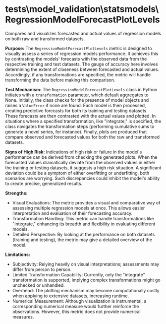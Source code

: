 # tests\model_validation\statsmodels\RegressionModelForecastPlotLevels

Compares and visualizes forecasted and actual values of regression models on both raw and transformed datasets.

**Purpose:**
The `RegressionModelForecastPlotLevels` metric is designed to visually assess a series of regression models
performance. It achieves this by contrasting the models' forecasts with the observed data from the respective
training and test datasets. The gauge of accuracy here involves determining the extent of closeness between
forecasted and actual values. Accordingly, if any transformations are specified, the metric will handle
transforming the data before making this comparison.

**Test Mechanism:**
The `RegressionModelForecastPlotLevels` class in Python initiates with a `transformation` parameter, which default
aggregates to None. Initially, the class checks for the presence of model objects and raises a `ValueError` if none
are found. Each model is then processed, creating predictive forecasts for both its training and testing datasets.
These forecasts are then contrasted with the actual values and plotted. In situations where a specified
transformation, like "integrate," is specified, the class navigates the transformation steps (performing cumulative
sums to generate a novel series, for instance). Finally, plots are produced that compare observed and forecasted
values for both the raw and transformed datasets.

**Signs of High Risk:**
Indications of high risk or failure in the model's performance can be derived from checking the generated plots.
When the forecasted values dramatically deviate from the observed values in either the training or testing
datasets, it suggests a high risk situation. A significant deviation could be a symptom of either overfitting or
underfitting, both scenarios are worrying. Such discrepancies could inhibit the model's ability to create precise,
generalized results.

**Strengths:**

- Visual Evaluations: The metric provides a visual and comparative way of assessing multiple regression models at
once. This allows easier interpretation and evaluation of their forecasting accuracy.
- Transformation Handling: This metric can handle transformations like "integrate," enhancing its breadth and
flexibility in evaluating different models.
- Detailed Perspective: By looking at the performance on both datasets (training and testing), the metric may give
a detailed overview of the model.

**Limitations:**

- Subjectivity: Relying heavily on visual interpretations; assessments may differ from person to person.
- Limited Transformation Capability: Currently, only the "integrate" transformation is supported, implying complex
transformations might go unchecked or unhandled.
- Overhead: The plotting mechanism may become computationally costly when applying to extensive datasets,
increasing runtime.
- Numerical Measurement: Although visualization is instrumental, a corresponding numerical measure would further
reinforce the observations. However, this metric does not provide numerical measures.